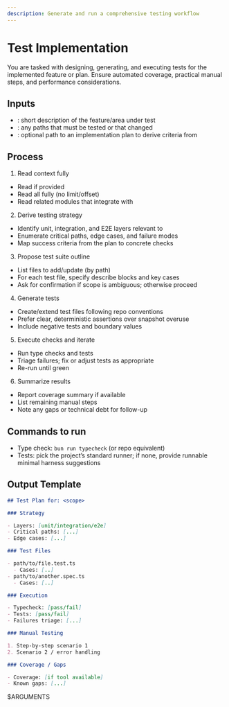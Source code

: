 ```yaml
---
description: Generate and run a comprehensive testing workflow
---
```


# Test Implementation

You are tasked with designing, generating, and executing tests for the implemented feature or plan. Ensure automated coverage, practical manual steps, and performance considerations.

## Inputs

- <scope>: short description of the feature/area under test
- <files>: any paths that must be tested or that changed
- <plan>: optional path to an implementation plan to derive criteria from

## Process

1. Read context fully

- Read <plan> if provided
- Read all <files> fully (no limit/offset)
- Read related modules that integrate with <files>

2. Derive testing strategy

- Identify unit, integration, and E2E layers relevant to <scope>
- Enumerate critical paths, edge cases, and failure modes
- Map success criteria from the plan to concrete checks

3. Propose test suite outline

- List files to add/update (by path)
- For each test file, specify describe blocks and key cases
- Ask for confirmation if scope is ambiguous; otherwise proceed

4. Generate tests

- Create/extend test files following repo conventions
- Prefer clear, deterministic assertions over snapshot overuse
- Include negative tests and boundary values

5. Execute checks and iterate

- Run type checks and tests
- Triage failures; fix or adjust tests as appropriate
- Re-run until green

6. Summarize results

- Report coverage summary if available
- List remaining manual steps
- Note any gaps or technical debt for follow-up

## Commands to run

- Type check: `bun run typecheck` (or repo equivalent)
- Tests: pick the project’s standard runner; if none, provide runnable minimal harness suggestions

## Output Template

```markdown
## Test Plan for: <scope>

### Strategy

- Layers: [unit/integration/e2e]
- Critical paths: [...]
- Edge cases: [...]

### Test Files

- path/to/file.test.ts
  - Cases: [..]
- path/to/another.spec.ts
  - Cases: [..]

### Execution

- Typecheck: [pass/fail]
- Tests: [pass/fail]
- Failures triage: [...]

### Manual Testing

1. Step-by-step scenario 1
2. Scenario 2 / error handling

### Coverage / Gaps

- Coverage: [if tool available]
- Known gaps: [...]
```

<scope>$ARGUMENTS</scope>
